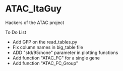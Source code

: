 # ATAC_ItaGuy
Hackers of the ATAC project

To Do List
- Add GFP on the read_tables.py
- Fix column names in big_table file
- ADD "std/95/none" parameter in plotting functions
- Add function "ATAC_FC" for a single gene
- Add function "ATAC_FC_Group"